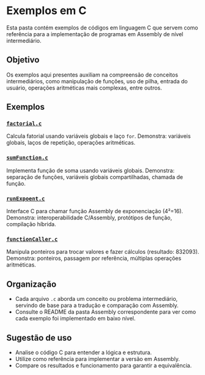 # Exemplos em C

Esta pasta contém exemplos de códigos em linguagem C que servem como referência para a implementação de programas em Assembly de nível intermediário.

## Objetivo
Os exemplos aqui presentes auxiliam na compreensão de conceitos intermediários, como manipulação de funções, uso de pilha, entrada do usuário, operações aritméticas mais complexas, entre outros.

## Exemplos

### [`factorial.c`](factorial.c)
Calcula fatorial usando variáveis globais e laço `for`. Demonstra: variáveis globais, laços de repetição, operações aritméticas.

### [`sumFunction.c`](sumFunction.c)
Implementa função de soma usando variáveis globais. Demonstra: separação de funções, variáveis globais compartilhadas, chamada de função.

### [`runExpoent.c`](runExpoent.c)
Interface C para chamar função Assembly de exponenciação (4²=16). Demonstra: interoperabilidade C/Assembly, protótipos de função, compilação híbrida.

### [`functionCaller.c`](functionCaller.c)
Manipula ponteiros para trocar valores e fazer cálculos (resultado: 832093). Demonstra: ponteiros, passagem por referência, múltiplas operações aritméticas.

## Organização
- Cada arquivo `.c` aborda um conceito ou problema intermediário, servindo de base para a tradução e comparação com Assembly.
- Consulte o README da pasta Assembly correspondente para ver como cada exemplo foi implementado em baixo nível.

## Sugestão de uso
- Analise o código C para entender a lógica e estrutura.
- Utilize como referência para implementar a versão em Assembly.
- Compare os resultados e funcionamento para garantir a equivalência.
